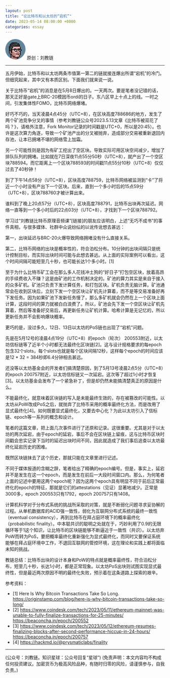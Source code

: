 ```yaml
---
layout: post
title: "论比特币和以太坊的“宕机”"
date: 2023-05-14 08:00:00 +0800
categories: essay
---
```


![](/images/ordinal-1835811752116542.png)
原创：刘教链

* * *

五月伊始，比特币和以太坊两条市值第一第二的链就接连爆出所谓“宕机”的冷门。但细究起来，其中又有本质区别。下面我们就来说一说。

关于比特币“宕机”的消息是在5月8日爆出的。一天两次。要是笔者没记错的话，那天正好是gate上BRC-20模因币ordi的日子。东八区早上十点上的线。一时之间，引发集体性FOMO，比特币网络爆堵。

好巧不巧的，当天凌晨4点45分（UTC+8），在区块高度788686的地方，发生了两个矿池竞争分叉的事情（参考刘教链公众号2023.5.13文章《比特币被双花了吗？》，请格外注意，Fork Monitor记录的时间戳是UTC+0，所以是20:45）。也许是这次算力角逐，导致一个矿池产出的分叉被抛弃，造成部分交易被重新退回内存池，让本已拥堵不堪的网络雪上加霜。

另一个可能性则是因为有矿工挖出了空区块。导致实际可用区块空间减少，增加了排队队列的拥堵。比如就在7日深夜11点55分50秒（UTC+8），就产出了一个空区块788594。而它距离上一个区块788593的时间戳11点55分10秒（UTC+8）仅仅过去了40秒钟！

到了下午14点58分（UTC+8），区块高度788759，比特币网络被监测到“卡”了将近一个小时没有产出下一个区块。后来，直到一个多小时后的15点59分（UTC+8），区块788760才被计算出来。

谁料到了晚上20点57分（UTC+8），区块高度788791，比特币出块再次延迟。网络一直等到一个多小时后的22点03分（UTC+8），才找到下一个区块788792。

学习过“刘教链比特币原理音频课”[链接]的朋友应该明白，上述“无巧不成书”的事件真相，与很多媒体、社群中众说纷纭的以讹传讹想去甚远：

第一，出块延迟与BRC-20火爆导致网络拥堵没有什么直接关系。

第二，比特币网络的出块是概率性的，符合泊松分布。10分钟的出块间隔只是统计控制目标，而实际出块时间可能与此想去甚远。从上面的实际案例可以看出，这个时间间隔可能短至几十秒，也可能长达1个多小时。[1]

至于为什么比特币矿工会在那么多人花钱冲土狗的“好日子”打包空区块，放着高昂的手续费收入不赚？这是由矿池的工作机制决定的。矿池的算力其实是来自于接入的众多矿机。矿池只负责下发计算任务，和打包区块。矿机负责无脑计算。矿池通常会在收到区块后，立刻下发一个空区块让矿机先计算着，而不是等交易准备好再下发任务。因为如果矿池下发新任务慢了，那么多矿机就会仍然在上一个区块上面计算，这段时间的算力就被白白浪费了。所以，矿池会先下发一个空区块让矿机先算着，然后等准备好交易后，再更新任务让矿机计算。哈希计算是无记忆的，所以更新任务并不会影响爆块概率。

更巧的是，没过多久，12日、13日以太坊的PoS链也出现了“宕机”问题。

先是在5月12号的凌晨4点19分（UTC+8）的epoch（轮次） 200553附近，以太坊信标链等了近半个小时都无法最终化区块链[2]。这与设计规格要求的每epoch包含32个slots，每个slots也就是每个区块间隔12秒，这样每个epoch的时间应该是12 * 32 = 384秒即6.4分钟相去甚远。

还没等以太坊基金会的开发者们搞清楚原因，到了5月13号凌晨2点5分（UTC+8）的epoch 200757附近，以太坊信标链又一次延宕。这次等了超过1小时才恢复[3]。以太坊基金会发布了一个紧急补丁，但是却仍然未能搞清楚真正的原因是什么。

不能最终化，就意味着区块链的写入是未能最终生效的，存在被篡改的可能性。以太坊从PoW改成PoS之后，就抛弃了比特币采用的概率最终化方法，而是改用了显式最终化[4]。如何既要显式最终化，又要去中心化？为此以太坊引入了信标链、epoch等一系列的概念和设计。

笔者的这篇文章，把上面几次事件进行了还原和记录。这很重要。尤其是对于以太坊的两次延宕，由于epoch的延宕，事后不会在区块链上留痕，这与比特币区块时间戳会忠实记录下当时的延迟出块时间不同，因此就造成了我们事后追查以太坊最终化延宕历史的困难。

既然区块链抹去了这个历史，那就只能在文章里进行记述。

不同于媒体报道的含糊之辞，笔者给出了精确的epoch编号。但是，事实上，延宕并不是发生在这一个epoch，而是发生在前后一大段时间窗口内。那么，为何笔者上面的记述中要用这两个epoch呢？因为这两个epoch具有明显不同于前后正常最终化的epoch的特征，那就是它们的attestations（见证）显著地减少。正常是3000多，epoch 200553只有1792，epoch 200757只有1408。

计算机科学对于分布式系统的挑战所采取的对策，就是不断弱化问题寻求妥协解的过程。从单机数据库的ACID强一致性，弱化为互联网分布式系统的最终一致性（eventual consistency），再到比特币在拜占庭环境下的概率最终化（probabilistic finality）。中本聪共识的聪明之处就在于，巧妙利用了0.9的无限循环等于1这个知识，让比特币的区块链能够不断逼近于一致性（共识）。以太坊弃PoW而转为PoS，要把概率最终化重新强化为显式最终化，而同时又要保证系统能够在拜占庭环境中工作，不退回互联网的管控环境，这在理论和实践上都将面临未知的挑战。

教链总结：比特币出块的设计本身和PoW的特点就是概率最终性，符合泊松分布，短至几十秒，长达1小时，都是正常现象。以太坊PoS出块则试图实现显式最终性，但是最近两次原因不明的最终化失败，预示着在这条道路上探索的艰辛。


参考资料：
- [1] Here Is Why Bitcoin Transactions Take So Long. https://originstamp.com/blog/here-is-why-bitcoin-transactions-take-so-long/
- [2] https://www.coindesk.com/tech/2023/05/11/ethereum-mainnet-was-unable-to-fully-finalize-transactions-for-25-minutes/
https://beaconcha.in/epoch/200552
- [3] https://www.coindesk.com/tech/2023/05/12/ethereum-resumes-finalizing-blocks-after-second-performance-hiccup-in-24-hours/
https://beaconcha.in/epoch/200757
- [4] https://hackmd.io/@prysmaticlabs/finality

* * *

(公众号：刘教链。知识星球：公众号回复“星球”)
(免责声明：本文内容均不构成任何投资建议。加密货币为极高风险品种，有随时归零的风险，请谨慎参与，自我负责。)
